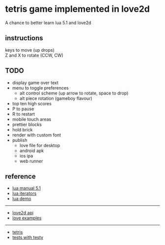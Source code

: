 # tetris game implemented in love2d

A chance to better learn lua 5.1 and love2d

## instructions

keys to move (up drops)  
Z and X to rotate (CCW, CW)

## TODO

- display game over text
- menu to toggle preferences
  - alt control scheme (up arrow to rotate, space to drop)
  - alt piece rotation (gameboy flavour)
- top ten high scores
- P to pause
- R to restart
- mobile touch areas
- prettier blocks
- hold brick
- render with custom font
- publish
  - love file for desktop
  - android apk
  - ios ipa
  - web runner

## reference

- [lua manual 5.1](https://www.lua.org/manual/5.1/)
- [lua iterators](https://www.lua.org/manual/2.4/node31.html)
- [lua demo](https://www.lua.org/cgi-bin/demo)

---

- [love2d api](https://love2d.org/wiki/Main_Page)
- [love examples](https://github.com/love2d-community/LOVE-Example-Browser/tree/master/examples)

---

- [tetris](https://en.wikipedia.org/wiki/Tetris)
- [tests with testy](https://github.com/siffiejoe/lua-testy)
